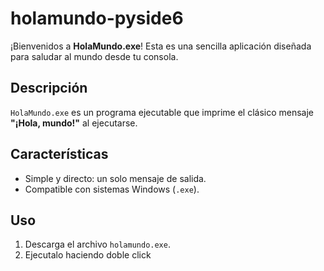 # holamundo-pyside6

¡Bienvenidos a **HolaMundo.exe**! Esta es una sencilla aplicación diseñada para saludar al mundo desde tu consola.

## Descripción
`HolaMundo.exe` es un programa ejecutable que imprime el clásico mensaje **"¡Hola, mundo!"** al ejecutarse.

## Características
- Simple y directo: un solo mensaje de salida.
- Compatible con sistemas Windows (`.exe`).

## Uso
1. Descarga el archivo `holamundo.exe`.
2. Ejecutalo haciendo doble click
